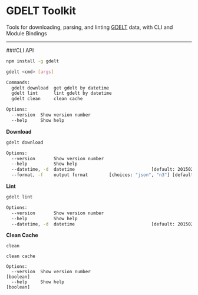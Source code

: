# GDELT Toolkit

Tools for downloading, parsing, and linting [GDELT](gdeltproject.org) data, with CLI and Module Bindings

---

###CLI API

```bash
npm install -g gdelt
```

```bash
gdelt <cmd> [args]

Commands:
  gdelt download  get gdelt by datetime
  gdelt lint      lint gdelt by datetime
  gdelt clean     clean cache

Options:
  --version  Show version number                                       [boolean]
  --help     Show help                                                 [boolean]
```

**Download**

```bash
gdelt download

Options:
  --version       Show version number                                  [boolean]
  --help          Show help                                            [boolean]
  --datetime, -d  datetime                             [default: 20150218230000]
  --format, -f    output format        [choices: "json", "n3"] [default: "json"]
```

**Lint**

```bash
gdelt lint

Options:
  --version       Show version number                                  [boolean]
  --help          Show help                                            [boolean]
  --datetime, -d  datetime                             [default: 20150218230000]
```

**Clean Cache**

```
clean

clean cache

Options:
  --version  Show version number                                       [boolean]
  --help     Show help                                                 [boolean]
```
